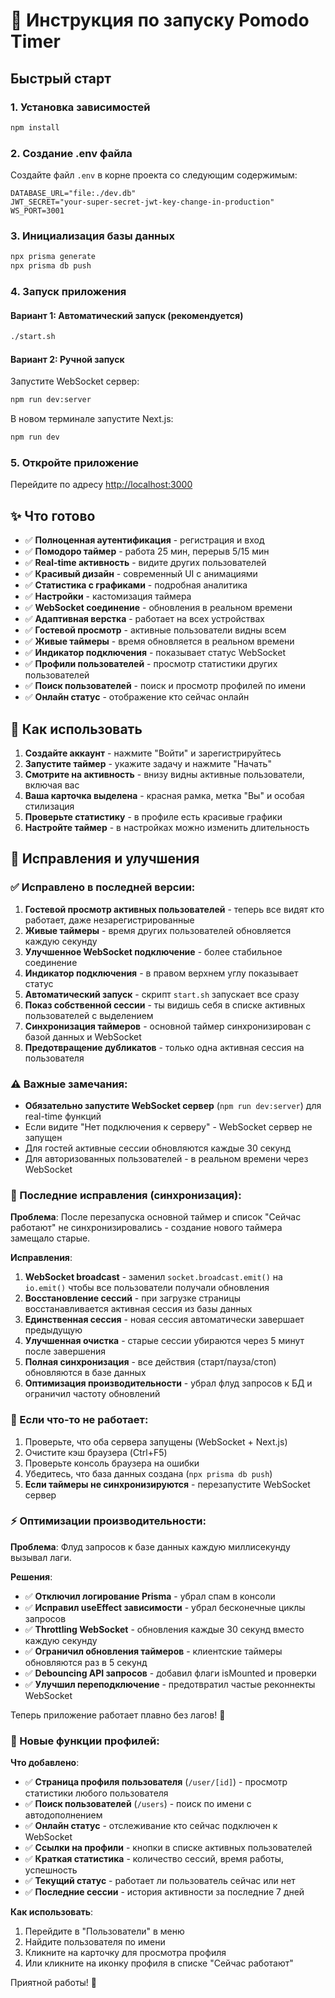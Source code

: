 # 🚀 Инструкция по запуску Pomodo Timer

## Быстрый старт

### 1. Установка зависимостей
```bash
npm install
```

### 2. Создание .env файла
Создайте файл `.env` в корне проекта со следующим содержимым:

```env
DATABASE_URL="file:./dev.db"
JWT_SECRET="your-super-secret-jwt-key-change-in-production"
WS_PORT=3001
```

### 3. Инициализация базы данных
```bash
npx prisma generate
npx prisma db push
```

### 4. Запуск приложения

#### Вариант 1: Автоматический запуск (рекомендуется)
```bash
./start.sh
```

#### Вариант 2: Ручной запуск
Запустите WebSocket сервер:
```bash
npm run dev:server
```

В новом терминале запустите Next.js:
```bash
npm run dev
```

### 5. Откройте приложение
Перейдите по адресу [http://localhost:3000](http://localhost:3000)

## ✨ Что готово

- ✅ **Полноценная аутентификация** - регистрация и вход
- ✅ **Помодоро таймер** - работа 25 мин, перерыв 5/15 мин
- ✅ **Real-time активность** - видите других пользователей
- ✅ **Красивый дизайн** - современный UI с анимациями
- ✅ **Статистика с графиками** - подробная аналитика
- ✅ **Настройки** - кастомизация таймера
- ✅ **WebSocket соединение** - обновления в реальном времени
- ✅ **Адаптивная верстка** - работает на всех устройствах
- ✅ **Гостевой просмотр** - активные пользователи видны всем
- ✅ **Живые таймеры** - время обновляется в реальном времени
- ✅ **Индикатор подключения** - показывает статус WebSocket
- ✅ **Профили пользователей** - просмотр статистики других пользователей
- ✅ **Поиск пользователей** - поиск и просмотр профилей по имени
- ✅ **Онлайн статус** - отображение кто сейчас онлайн

## 🎯 Как использовать

1. **Создайте аккаунт** - нажмите "Войти" и зарегистрируйтесь
2. **Запустите таймер** - укажите задачу и нажмите "Начать"
3. **Смотрите на активность** - внизу видны активные пользователи, включая вас
4. **Ваша карточка выделена** - красная рамка, метка "Вы" и особая стилизация
5. **Проверьте статистику** - в профиле есть красивые графики
6. **Настройте таймер** - в настройках можно изменить длительность

## 🔧 Исправления и улучшения

### ✅ Исправлено в последней версии:

1. **Гостевой просмотр активных пользователей** - теперь все видят кто работает, даже незарегистрированные
2. **Живые таймеры** - время других пользователей обновляется каждую секунду
3. **Улучшенное WebSocket подключение** - более стабильное соединение
4. **Индикатор подключения** - в правом верхнем углу показывает статус
5. **Автоматический запуск** - скрипт `start.sh` запускает все сразу
6. **Показ собственной сессии** - ты видишь себя в списке активных пользователей с выделением
7. **Синхронизация таймеров** - основной таймер синхронизирован с базой данных и WebSocket
8. **Предотвращение дубликатов** - только одна активная сессия на пользователя

### ⚠️ Важные замечания:

- **Обязательно запустите WebSocket сервер** (`npm run dev:server`) для real-time функций
- Если видите "Нет подключения к серверу" - WebSocket сервер не запущен
- Для гостей активные сессии обновляются каждые 30 секунд
- Для авторизованных пользователей - в реальном времени через WebSocket

### 🔧 Последние исправления (синхронизация):

**Проблема**: После перезапуска основной таймер и список "Сейчас работают" не синхронизировались - создание нового таймера замещало старые.

**Исправления**:
1. **WebSocket broadcast** - заменил `socket.broadcast.emit()` на `io.emit()` чтобы все пользователи получали обновления
2. **Восстановление сессий** - при загрузке страницы восстанавливается активная сессия из базы данных  
3. **Единственная сессия** - новая сессия автоматически завершает предыдущую
4. **Улучшенная очистка** - старые сессии убираются через 5 минут после завершения
5. **Полная синхронизация** - все действия (старт/пауза/стоп) обновляются в базе данных
6. **Оптимизация производительности** - убрал флуд запросов к БД и ограничил частоту обновлений

### 🐛 Если что-то не работает:

1. Проверьте, что оба сервера запущены (WebSocket + Next.js)
2. Очистите кэш браузера (Ctrl+F5)
3. Проверьте консоль браузера на ошибки
4. Убедитесь, что база данных создана (`npx prisma db push`)
5. **Если таймеры не синхронизируются** - перезапустите WebSocket сервер

### ⚡ Оптимизации производительности:

**Проблема**: Флуд запросов к базе данных каждую миллисекунду вызывал лаги.

**Решения**:
- ✅ **Отключил логирование Prisma** - убрал спам в консоли
- ✅ **Исправил useEffect зависимости** - убрал бесконечные циклы запросов
- ✅ **Throttling WebSocket** - обновления каждые 30 секунд вместо каждую секунду
- ✅ **Ограничил обновления таймеров** - клиентские таймеры обновляются раз в 5 секунд
- ✅ **Debouncing API запросов** - добавил флаги isMounted и проверки
- ✅ **Улучшил переподключение** - предотвратил частые реконнекты WebSocket

Теперь приложение работает плавно без лагов! 🚀

### 👥 Новые функции профилей:

**Что добавлено**:
- ✅ **Страница профиля пользователя** (`/user/[id]`) - просмотр статистики любого пользователя
- ✅ **Поиск пользователей** (`/users`) - поиск по имени с автодополнением
- ✅ **Онлайн статус** - отслеживание кто сейчас подключен к WebSocket
- ✅ **Ссылки на профили** - кнопки в списке активных пользователей
- ✅ **Краткая статистика** - количество сессий, время работы, успешность
- ✅ **Текущий статус** - работает ли пользователь сейчас или нет
- ✅ **Последние сессии** - история активности за последние 7 дней

**Как использовать**:
1. Перейдите в "Пользователи" в меню
2. Найдите пользователя по имени
3. Кликните на карточку для просмотра профиля
4. Или кликните на иконку профиля в списке "Сейчас работают"

Приятной работы! 🍅
